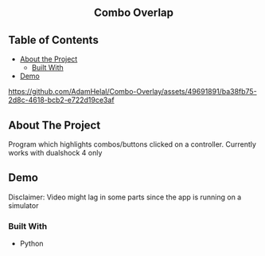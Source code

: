 <br />
<p align="center">
  </a>

  <h2 align="center">
    Combo Overlap
  </h2>
</p>



<!-- TABLE OF CONTENTS -->
## Table of Contents

* [About the Project](#about-the-project)
  * [Built With](#built-with)
* [Demo](#demo)

https://github.com/AdamHelal/Combo-Overlay/assets/49691891/ba38fb75-2d8c-4618-bcb2-e722d19ce3af






<!-- ABOUT THE PROJECT -->
## About The Project

Program which highlights combos/buttons clicked on a controller. Currently works with dualshock 4 only



## Demo
Disclaimer: Video might lag in some parts since the app is running on a simulator






### Built With

* Python

